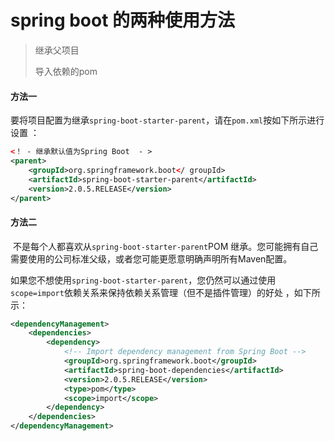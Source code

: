 # spring boot 的两种使用方法
>

> 继承父项目
>
> 导入依赖的pom

#### 方法一

要将项目配置为继承`spring-boot-starter-parent`，请在`pom.xml`按如下所示进行设置 ：

```xml
<！ - 继承默认值为Spring Boot  - > 
<parent> 
	<groupId>org.springframework.boot</ groupId> 
	<artifactId>spring-boot-starter-parent</artifactId> 
	<version>2.0.5.RELEASE</version> 
</parent>
```

#### 方法二

​	不是每个人都喜欢从`spring-boot-starter-parent`POM 继承。您可能拥有自己需要使用的公司标准父级，或者您可能更愿意明确声明所有Maven配置。

​	如果您不想使用`spring-boot-starter-parent`，您仍然可以通过使用`scope=import`依赖关系来保持依赖关系管理（但不是插件管理）的好处 ，如下所示：

```xml
<dependencyManagement>
	<dependencies>
		<dependency>
			<!-- Import dependency management from Spring Boot -->
			<groupId>org.springframework.boot</groupId>
			<artifactId>spring-boot-dependencies</artifactId>
			<version>2.0.5.RELEASE</version>
			<type>pom</type>
			<scope>import</scope>
		</dependency>
	</dependencies>
</dependencyManagement>
```

